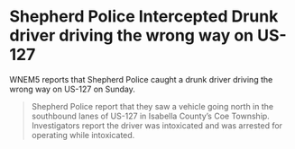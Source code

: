 # Shepherd Police Intercepted Drunk driver driving the wrong way on US-127

WNEM5 reports that Shepherd Police caught a drunk driver driving the wrong way on US-127 on Sunday.


> Shepherd Police report that they saw a vehicle going north in the southbound lanes of US-127 in Isabella County’s Coe Township. Investigators report the driver was intoxicated and was arrested for operating while intoxicated.





